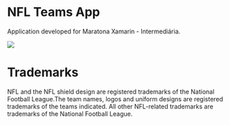 # NFL Teams App
Application developed for Maratona Xamarin - Intermediária.

![](http://insidecode.com.br/apps/NFLTeamsApp/nfl_logo.png)

# Trademarks
NFL and the NFL shield design are registered trademarks of the National Football League.The team names, logos and uniform designs are registered trademarks of the teams indicated. All other NFL-related trademarks are trademarks of the National Football League.